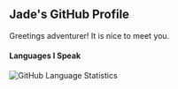 ## Jade's GitHub Profile

Greetings adventurer! It is nice to meet you.

#### Languages I Speak
![GitHub Language Statistics](https://gitpeek-lang.onrender.com/api/GitHubStats/eerieA/graph?barHeight=15&lgItemWidth=145&lgItemMaxCnt=8)
